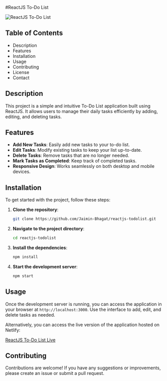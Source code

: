#ReactJS To-Do List

![ReactJS To-Do List](https://img.shields.io/badge/ReactJS-ToDoList-blue)

## Table of Contents

- Description
- Features
- Installation
- Usage
- Contributing
- License
- Contact

## Description

This project is a simple and intuitive To-Do List application built using ReactJS. It allows users to manage their daily tasks efficiently by adding, editing, and deleting tasks.

## Features

- **Add New Tasks**: Easily add new tasks to your to-do list.
- **Edit Tasks**: Modify existing tasks to keep your list up-to-date.
- **Delete Tasks**: Remove tasks that are no longer needed.
- **Mark Tasks as Completed**: Keep track of completed tasks.
- **Responsive Design**: Works seamlessly on both desktop and mobile devices.

## Installation

To get started with the project, follow these steps:

1. **Clone the repository**:
   ```bash
   git clone https://github.com/Jaimin-Bhagat/reactjs-todolist.git
   
2. **Navigate to the project directory**:
   ```bash
   cd reactjs-todolist

3. **Install the dependencies**:
   ```bash
   npm install
   
4. **Start the development server**:
   ```bash
   npm start 

<h2>Usage</h2>
<p>Once the development server is running, you can access the application in your browser at <code>http://localhost:3000</code>. Use the interface to add, edit, and delete tasks as needed.</p>
<p>Alternatively, you can access the live version of the application hosted on Netlify:</p>
<p><a href="https://reactjs-toodoss.netlify.app/">ReactJS To-Do List Live</a></p>


<h2>Contributing</h2>
<p>Contributions are welcome! If you have any suggestions or improvements, please create an issue or submit a pull request.</p>

